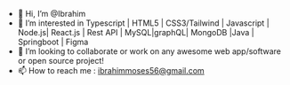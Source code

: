 - 👋 Hi, I’m @Ibrahim
- 👀 I’m interested in Typescript | HTML5 | CSS3/Tailwind | Javascript | Node.js| React.js | Rest API | MySQL|graphQL| MongoDB |Java | Springboot | Figma
- 💞️ I’m looking to collaborate or work on any awesome web app/software or open source project!
- 📫 How to reach me : ibrahimmoses56@gmail.com
